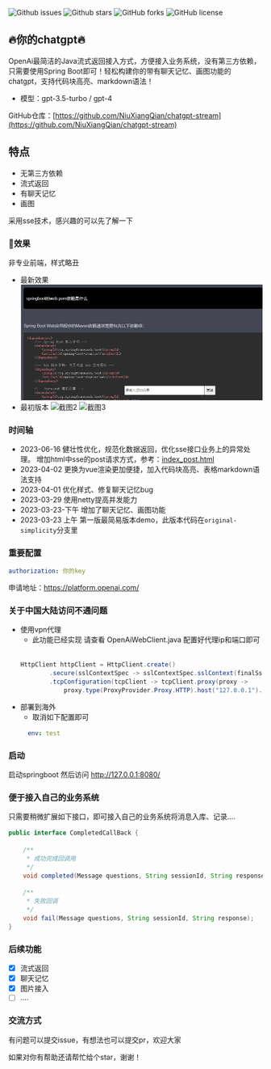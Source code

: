 ![Github issues](https://img.shields.io/github/issues/NiuXiangQian/chatgpt-stream)
![Github stars](https://img.shields.io/github/stars/NiuXiangQian/chatgpt-stream)
![GitHub forks](https://img.shields.io/github/forks/NiuXiangQian/chatgpt-stream)
![GitHub license](https://img.shields.io/github/license/NiuXiangQian/chatgpt-stream)

## 🔥你的chatgpt🔥

OpenAi最简洁的Java流式返回接入方式，方便接入业务系统，没有第三方依赖，只需要使用Spring Boot即可！轻松构建你的带有聊天记忆、画图功能的chatgpt，支持代码块高亮、markdown语法！
- 模型：gpt-3.5-turbo / gpt-4

GitHub仓库：[https://github.com/NiuXiangQian/chatgpt-stream](https://github.com/NiuXiangQian/chatgpt-stream)

## 特点

* 无第三方依赖
* 流式返回
* 有聊天记忆
* 画图

采用sse技术，感兴趣的可以先了解一下

### 👀效果
非专业前端，样式略丑
* 最新效果
![截图1](docs/demo3.png)
* 最初版本
![截图2](docs/demo2.gif)
![截图3](docs/demo1.png)

### 时间轴
- 2023-06-16 健壮性优化，规范化数据返回，优化sse接口业务上的异常处理。
             增加html中sse的post请求方式，参考：[index_post.html](src%2Fmain%2Fresources%2Fstatic%2Findex_post.html)
- 2023-04-02 更换为vue渲染更加便捷，加入代码块高亮、表格markdown语法支持
- 2023-04-01 优化样式、修复聊天记忆bug
- 2023-03-29 使用netty提高并发能力
- 2023-03-23-下午 增加了聊天记忆、画图功能
- 2023-03-23 上午 第一版最简易版本demo，此版本代码在`original-simplicity`分支里
### 重要配置

```yaml
authorization: 你的key
```
申请地址：https://platform.openai.com/

### 关于中国大陆访问不通问题

* 使用vpn代理
    - 此功能已经实现 请查看 OpenAiWebClient.java 配置好代理ip和端口即可
    ```java
  
  HttpClient httpClient = HttpClient.create()
            .secure(sslContextSpec -> sslContextSpec.sslContext(finalSslContext))
            .tcpConfiguration(tcpClient -> tcpClient.proxy(proxy ->
                proxy.type(ProxyProvider.Proxy.HTTP).host("127.0.0.1").port(7890)));
  
    ```
* 部署到海外
    - 取消如下配置即可
  ```yaml
    env: test
    ```

### 启动

启动springboot 然后访问 http://127.0.0.1:8080/

### 便于接入自己的业务系统

只需要稍微扩展如下接口，即可接入自己的业务系统将消息入库、记录....
```java
public interface CompletedCallBack {

    /**
     * 成功完成回调用
     */
    void completed(Message questions, String sessionId, String response);

    /**
     * 失败回调
     */
    void fail(Message questions, String sessionId, String response);
}
```

### 后续功能

- [X] 流式返回
- [X] 聊天记忆
- [X] 图片接入
- [ ] ....

### 交流方式

有问题可以提交issue，有想法也可以提交pr，欢迎大家

如果对你有帮助还请帮忙给个star，谢谢！
